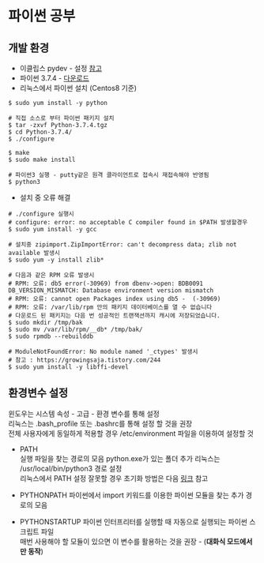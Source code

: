 # 파이썬 공부

## 개발 환경
* 이클립스 pydev - 설정 [참고](https://we-always-fight-with-code.tistory.com/35)
* 파이썬 3.7.4 - [다운로드](https://www.python.org/downloads/)
* 리눅스에서 파이썬 설치 (Centos8 기준)

```
$ sudo yum install -y python

# 직접 소스로 부터 파이썬 패키지 설치
$ tar -zxvf Python-3.7.4.tgz
$ cd Python-3.7.4/
$ ./configure

$ make
$ sudo make install

# 파이썬3 실행 - putty같은 원격 클라이언트로 접속시 재접속해야 반영됨
$ python3

```

* 설치 중 오류 해결

```
# ./configure 실행시 
# configure: error: no acceptable C compiler found in $PATH 발생할경우
$ sudo yum install -y gcc

# 설치중 zipimport.ZipImportError: can't decompress data; zlib not available 발생시
$ sudo yum -y install zlib*

# 다음과 같은 RPM 오류 발생시
# RPM: 오류: db5 error(-30969) from dbenv->open: BDB0091 DB_VERSION_MISMATCH: Database environment version mismatch
# RPM: 오류: cannot open Packages index using db5 -  (-30969)
# RPM: 오류: /var/lib/rpm 안의 패키지 데이터베이스를 열 수 없습니다
# 다운로드 된 패키지는 다음 번 성공적인 트랜잭션까지 캐시에 저장되었습니다.
$ sudo mkdir /tmp/bak
$ sudo mv /var/lib/rpm/__db* /tmp/bak/
$ sudo rpmdb --rebuilddb

# ModuleNotFoundError: No module named '_ctypes' 발생시
# 참고 : https://growingsaja.tistory.com/244
$ sudo yum install -y libffi-devel
```

## 환경변수 설정

윈도우는 시스템 속성 - 고급 - 환경 변수를 통해 설정  
리눅스는 .bash_profile 또는 .bashrc를 통해 설정 할 것을 권장  
전체 사용자에게 동일하게 적용할 경우 /etc/environment 파일을 이용하여 설정할 것  

* PATH  
실행 파일을 찾는 경로의 모음 python.exe가 있는 폴더 추가 
리눅스는 /usr/local/bin/python3 경로 설정  
리눅스에서 PATH 설정 잘못할 경우 초기화 방법은 다음 [링크](https://somjang.tistory.com/entry/Ubuntu-PATH%EA%B0%92-%EC%B4%88%EA%B8%B0%ED%99%94-%ED%95%98%EA%B8%B0) 참고

* PYTHONPATH
파이썬에서 import 키워드를 이용한 파이썬 모듈을 찾는 추가 경로의 모음

* PYTHONSTARTUP
파이썬 인터프리터를 실행할 때 자동으로 실행되는 파이썬 스크립트 파일  
매번 사용해야 할 모듈이 있으면 이 변수를 활용하는 것을 권장 - (**대화식 모드에서 만 동작**)
